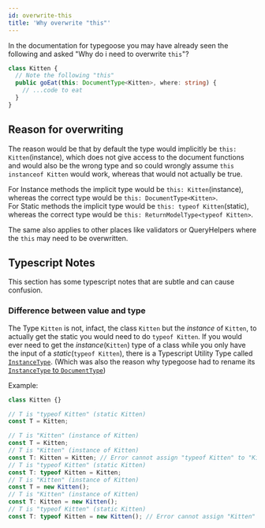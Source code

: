```yaml
---
id: overwrite-this
title: 'Why overwrite "this"'
---
```


In the documentation for typegoose you may have already seen the following and asked "Why do i need to overwrite `this`"?

```ts
class Kitten {
  // Note the following "this"
  public goEat(this: DocumentType<Kitten>, where: string) {
    // ...code to eat
  }
}
```

## Reason for overwriting

The reason would be that by default the type would implicitly be `this: Kitten`(instance), which does not give access to the document functions and would also be the wrong type and so could wrongly assume `this instanceof Kitten` would work, whereas that would not actually be true.

For Instance methods the implicit type would be `this: Kitten`(instance), whereas the correct type would be `this: DocumentType<Kitten>`.  
For Static methods the implicit type would be `this: typeof Kitten`(static), whereas the correct type would be `this: ReturnModelType<typeof Kitten>`.

The same also applies to other places like validators or QueryHelpers where the `this` may need to be overwritten.

## Typescript Notes

This section has some typescript notes that are subtle and can cause confusion.

### Difference between value and type

The Type `Kitten` is not, infact, the class `Kitten` but the *instance* of `Kitten`, to actually get the static you would need to do `typeof Kitten`.
If you would ever need to get the *instance*(`Kitten`) type of a class while you only have the input of a *static*(`typeof Kitten`), there is a Typescript Utility Type called [`InstanceType`](https://www.typescriptlang.org/docs/handbook/utility-types.html#instancetypetype). (Which was also the reason why typegoose had to rename its [`InstanceType` to `DocumentType`](../migration/migrate-6#instancetype-changed))

Example:

```ts
class Kitten {}

// T is "typeof Kitten" (static Kitten)
const T = Kitten;

// T is "Kitten" (instance of Kitten)
const T = Kitten;
// T is "Kitten" (instance of Kitten)
const T: Kitten = Kitten; // Error cannot assign "typeof Kitten" to "Kitten"
// T is "typeof Kitten" (static Kitten)
const T: typeof Kitten = Kitten;
// T is "Kitten" (instance of Kitten)
const T = new Kitten();
// T is "Kitten" (instance of Kitten)
const T: Kitten = new Kitten();
// T is "typeof Kitten" (static Kitten)
const T: typeof Kitten = new Kitten(); // Error cannot assign "Kitten" to "typeof Kitten"
```
